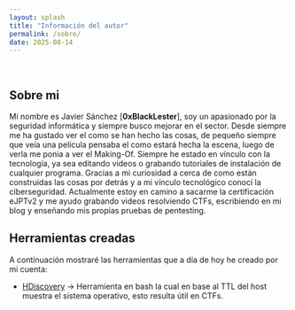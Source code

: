 ```yaml
---
layout: splash
title: "Información del autor"
permalink: /sobre/
date: 2025-08-14
---
```


<br>

## Sobre mi
Mi nombre es Javier Sánchez [**0xBlackLester**], soy un apasionado por la seguridad informática y siempre busco mejorar en el sector.
Desde siempre me ha gustado ver el como se han hecho las cosas, de pequeño siempre que veía una película pensaba el como estará
hecha la escena, luego de verla me ponia a ver el Making-Of. Siempre he estado en vínculo con la tecnología, ya sea editando videos o
grabando tutoriales de instalación de cualquier programa. Gracias a mi curiosidad a cerca de como están construidas las cosas por detrás
y a mi vínculo tecnológico conocí la ciberseguridad. Actualmente estoy en camino a sacarme la certificación eJPTv2 y me ayudo grabando
videos resolviendo CTFs, escribiendo en mi blog y enseñando mis propias pruebas de pentesting.

## Herramientas creadas
A continuación mostraré las herramientas que a día de hoy he creado por mi cuenta:

- [HDiscovery](https://github.com/0xBlackLester/HDiscovery) -> Herramienta en bash la cual en base al TTL del host muestra el sistema operativo, esto resulta útil en CTFs.
